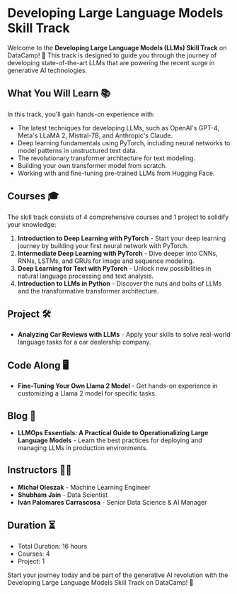 # Developing Large Language Models Skill Track

Welcome to the **Developing Large Language Models (LLMs) Skill Track** on DataCamp! 🚀 This track is designed to guide you through the journey of developing state-of-the-art LLMs that are powering the recent surge in generative AI technologies.

## What You Will Learn 📚

In this track, you'll gain hands-on experience with:

- The latest techniques for developing LLMs, such as OpenAI's GPT-4, Meta's LLaMA 2, Mistral-7B, and Anthropic's Claude.
- Deep learning fundamentals using PyTorch, including neural networks to model patterns in unstructured text data.
- The revolutionary transformer architecture for text modeling.
- Building your own transformer model from scratch.
- Working with and fine-tuning pre-trained LLMs from Hugging Face.

## Courses 🎓

The skill track consists of 4 comprehensive courses and 1 project to solidify your knowledge:

1. **Introduction to Deep Learning with PyTorch** - Start your deep learning journey by building your first neural network with PyTorch.
2. **Intermediate Deep Learning with PyTorch** - Dive deeper into CNNs, RNNs, LSTMs, and GRUs for image and sequence modeling.
3. **Deep Learning for Text with PyTorch** - Unlock new possibilities in natural language processing and text analysis.
4. **Introduction to LLMs in Python** - Discover the nuts and bolts of LLMs and the transformative transformer architecture.

## Project 🛠

- **Analyzing Car Reviews with LLMs** - Apply your skills to solve real-world language tasks for a car dealership company.

## Code Along 🖥

- **Fine-Tuning Your Own Llama 2 Model** - Get hands-on experience in customizing a Llama 2 model for specific tasks.

## Blog 📝

- **LLMOps Essentials: A Practical Guide to Operationalizing Large Language Models** - Learn the best practices for deploying and managing LLMs in production environments.

## Instructors 👨‍🏫

- **Michał Oleszak** - Machine Learning Engineer
- **Shubham Jain** - Data Scientist
- **Iván Palomares Carrascosa** - Senior Data Science & AI Manager

## Duration ⏳

- Total Duration: 16 hours
- Courses: 4
- Project: 1

Start your journey today and be part of the generative AI revolution with the Developing Large Language Models Skill Track on DataCamp! 🌟
